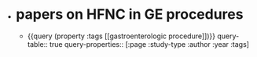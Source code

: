 - # papers on HFNC in GE procedures
	- {{query (property :tags [[gastroenterologic procedure]])}}
	  query-table:: true
	  query-properties:: [:page :study-type :author :year :tags]